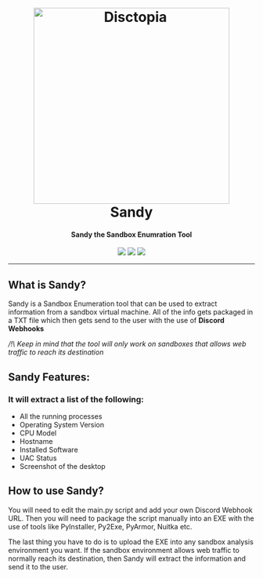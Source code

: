 <h1 align="center">
  <br>
  <a href="https://github.com/3ct0s/"><img src="https://upload.wikimedia.org/wikipedia/en/thumb/a/a0/Sandy_Cheeks.svg/1200px-Sandy_Cheeks.svg.png" width=400 weigth=500 alt="Disctopia"></a>
  <br>
  Sandy
  <br>
</h1>

<h4 align="center">Sandy the Sandbox Enumration Tool</h4>

<p align="center">
    <img src="https://img.shields.io/badge/Platform-Windows-purple">
    <img src="https://img.shields.io/badge/Version-1.0.0-purple">
    <img src="https://img.shields.io/badge/Python-3.5+-purple">
</p>

---

## What is Sandy?

Sandy is a Sandbox Enumeration tool that can be used to extract information from a sandbox virtual machine. All of the info gets packaged in a TXT file which then gets send to the user with the use of **Discord Webhooks**

*/!\ Keep in mind that the tool will only work on sandboxes that allows web traffic to reach its destination*

## Sandy Features:

### It will extract a list of the following:
- All the running processes
- Operating System Version
- CPU Model
- Hostname
- Installed Software
- UAC Status
- Screenshot of the desktop

## How to use Sandy?

You will need to edit the main.py script and add your own Discord Webhook URL. Then you will need to package the script manually into an EXE with the use of tools like PyInstaller, Py2Exe, PyArmor, Nuitka etc.

The last thing you have to do is to upload the EXE into any sandbox analysis environment you want. If the sandbox environment allows web traffic to normally reach its destination, then Sandy will extract the information and send it to the user.